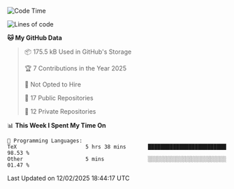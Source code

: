 <!--START_SECTION:waka-->
![Code Time](http://img.shields.io/badge/Code%20Time-1%2C056%20hrs%2051%20mins-blue)

![Lines of code](https://img.shields.io/badge/From%20Hello%20World%20I%27ve%20Written-220.6%20thousand%20lines%20of%20code-blue)

**🐱 My GitHub Data** 

> 📦 175.5 kB Used in GitHub's Storage 
 > 
> 🏆 7 Contributions in the Year 2025
 > 
> 🚫 Not Opted to Hire
 > 
> 📜 17 Public Repositories 
 > 
> 🔑 12 Private Repositories 
 > 
📊 **This Week I Spent My Time On** 

```text
💬 Programming Languages: 
TeX                      5 hrs 38 mins       █████████████████████████   98.53 % 
Other                    5 mins              ░░░░░░░░░░░░░░░░░░░░░░░░░   01.47 % 
```


 Last Updated on 12/02/2025 18:44:17 UTC
<!--END_SECTION:waka-->
